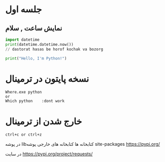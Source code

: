 # جلسه اول
## نمایش ساعت , سلام 
```python
import datetime
print(datetime.datetime.now())
// dastorat hasas be horof kochak va bozorg
```

```python
print("Hello, I'm Python!")
````

# نسخه پایتون در ترمینال
```
Where.exe python
or
Which python    :dont work
```
 # خارج شدن از ترمینال 
```
ctrl+c or ctrl+z
```

در پوشه   libکتابخانه ها
کتابخانه های خارجی پوشه  site-packages
https://pypi.org/

در سایت https://pypi.org/project/requests/
